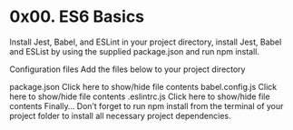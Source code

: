 # 0x00. ES6 Basics
Install Jest, Babel, and ESLint in your project directory, install Jest, Babel and ESList by using the supplied package.json and run npm install.

Configuration files Add the files below to your project directory

package.json Click here to show/hide file contents babel.config.js Click here to show/hide file contents .eslintrc.js Click here to show/hide file contents Finally… Don’t forget to run npm install from the terminal of your project folder to install all necessary project dependencies.
